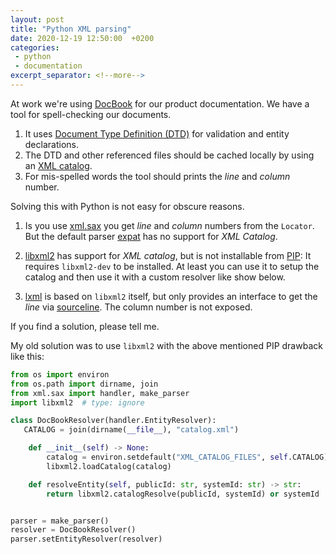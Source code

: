 ```yaml
---
layout: post
title: "Python XML parsing"
date: 2020-12-19 12:50:00  +0200
categories:
 - python
 - documentation
excerpt_separator: <!--more-->
---
```


At work we're using [DocBook](https://tdg.docbook.org/) for our product documentation.
We have a tool for spell-checking our documents.

1. It uses [Document Type Definition (DTD)](https://wiki.selfhtml.org/wiki/XML/DTD) for validation and entity declarations.
2. The DTD and other referenced files should be cached locally by using an [XML catalog](http://www.sagehill.net/docbookxsl/WriteCatalog.html).
2. For mis-spelled words the tool should prints the *line* and *column* number.

Solving this with Python is not easy for obscure reasons.

<!--more-->

1. Is you use [xml.sax](https://docs.python.org/3/library/xml.sax.html) you get *line* and *column* numbers from the `Locator`.
   But the default parser [expat](https://docs.python.org/3/library/pyexpat.html) has no support for *XML Catalog*.

2. [libxml2](http://xmlsoft.org/catalog.html) has support for *XML catalog*, but is not installable from [PIP](https://pypi.org/project/libxml2-python3/): It requires `libxml2-dev` to be installed.
   At least you can use it to setup the catalog and then use it with a custom resolver like show below.

3. [lxml](https://lxml.de/) is based on `libxml2` itself, but only provides an interface to get the *line* via [sourceline](https://lxml.de/apidoc/lxml.etree.html#lxml.etree._Element.sourceline).
   The column number is not exposed.

If you find a solution, please tell me.

My old solution was to use `libxml2` with the above mentioned PIP drawback like this:

```python
from os import environ
from os.path import dirname, join
from xml.sax import handler, make_parser
import libxml2  # type: ignore

class DocBookResolver(handler.EntityResolver):
   CATALOG = join(dirname(__file__), "catalog.xml")

    def __init__(self) -> None:
        catalog = environ.setdefault("XML_CATALOG_FILES", self.CATALOG)
        libxml2.loadCatalog(catalog)

    def resolveEntity(self, publicId: str, systemId: str) -> str:
        return libxml2.catalogResolve(publicId, systemId) or systemId


parser = make_parser()
resolver = DocBookResolver()
parser.setEntityResolver(resolver)
```
